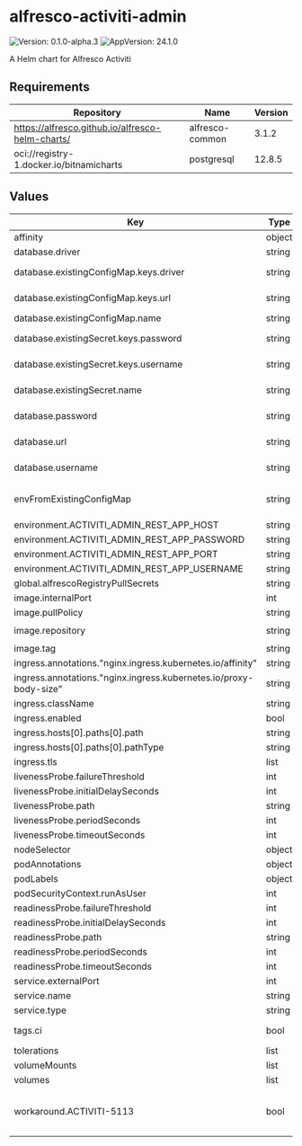 # alfresco-activiti-admin

![Version: 0.1.0-alpha.3](https://img.shields.io/badge/Version-0.1.0--alpha.3-informational?style=flat-square) ![AppVersion: 24.1.0](https://img.shields.io/badge/AppVersion-24.1.0-informational?style=flat-square)

A Helm chart for Alfresco Activiti

## Requirements

| Repository | Name | Version |
|------------|------|---------|
| https://alfresco.github.io/alfresco-helm-charts/ | alfresco-common | 3.1.2 |
| oci://registry-1.docker.io/bitnamicharts | postgresql | 12.8.5 |

## Values

| Key | Type | Default | Description |
|-----|------|---------|-------------|
| affinity | object | `{}` |  |
| database.driver | string | `nil` | JDBC driver Class |
| database.existingConfigMap.keys.driver | string | `"DATABASE_DRIVER"` | configmap key where to find the JDBC driver Class for admin app |
| database.existingConfigMap.keys.url | string | `"DATABASE_URL"` | configmap key where to find the URL of the database for admin app |
| database.existingConfigMap.name | string | `nil` |  |
| database.existingSecret.keys.password | string | `"DATABASE_PASSWORD"` | Key within the secret holding the database password for admin app |
| database.existingSecret.keys.username | string | `"DATABASE_USERNAME"` | Key within the secret holding the database username for admin app |
| database.existingSecret.name | string | `nil` | Name of a pre-existing secret containing database credentials for admin app |
| database.password | string | `nil` | JDBC password to use to connect to the DB for admin app |
| database.url | string | `nil` | JDBC url to connect to the external DB for admin app |
| database.username | string | `nil` | JDBC username to use to connect to the DB for admin app |
| envFromExistingConfigMap | string | `nil` | Name of a pre-existing configmap to load env vars from (overrides .environment values) |
| environment.ACTIVITI_ADMIN_REST_APP_HOST | string | `"http://localhost"` | activiti-app address |
| environment.ACTIVITI_ADMIN_REST_APP_PASSWORD | string | `"admin"` | activiti-app password |
| environment.ACTIVITI_ADMIN_REST_APP_PORT | string | `"80"` | activiti-app port |
| environment.ACTIVITI_ADMIN_REST_APP_USERNAME | string | `"admin@app.activiti.com"` | activiti-app username |
| global.alfrescoRegistryPullSecrets | string | `"quay-registry-secret"` |  |
| image.internalPort | int | `8080` |  |
| image.pullPolicy | string | `"IfNotPresent"` |  |
| image.repository | string | `"quay.io/alfresco/alfresco-process-services-admin"` |  |
| image.tag | string | `"24.1.0"` |  |
| ingress.annotations."nginx.ingress.kubernetes.io/affinity" | string | `"cookie"` |  |
| ingress.annotations."nginx.ingress.kubernetes.io/proxy-body-size" | string | `"5g"` |  |
| ingress.className | string | `"nginx"` | supported ingress class |
| ingress.enabled | bool | `true` | Toggle ingress for APS admin |
| ingress.hosts[0].paths[0].path | string | `"/activiti-admin"` |  |
| ingress.hosts[0].paths[0].pathType | string | `"Prefix"` |  |
| ingress.tls | list | `[]` |  |
| livenessProbe.failureThreshold | int | `5` |  |
| livenessProbe.initialDelaySeconds | int | `25` |  |
| livenessProbe.path | string | `"/activiti-admin/"` |  |
| livenessProbe.periodSeconds | int | `10` |  |
| livenessProbe.timeoutSeconds | int | `5` |  |
| nodeSelector | object | `{}` |  |
| podAnnotations | object | `{}` |  |
| podLabels | object | `{}` |  |
| podSecurityContext.runAsUser | int | `33007` |  |
| readinessProbe.failureThreshold | int | `5` |  |
| readinessProbe.initialDelaySeconds | int | `25` |  |
| readinessProbe.path | string | `"/activiti-admin/"` |  |
| readinessProbe.periodSeconds | int | `10` |  |
| readinessProbe.timeoutSeconds | int | `5` |  |
| service.externalPort | int | `80` |  |
| service.name | string | `"activiti-admin"` |  |
| service.type | string | `"ClusterIP"` |  |
| tags.ci | bool | `false` | A chart tag used for Hyland's CI purpose. Do not set it to true. |
| tolerations | list | `[]` |  |
| volumeMounts | list | `[]` |  |
| volumes | list | `[]` |  |
| workaround.ACTIVITI-5113 | bool | `true` | Enable workaround for https://hyland.atlassian.net/browse/ACTIVITI-5113 Set to `true` to enable the workaround Set to `false` to disable the workaround |
